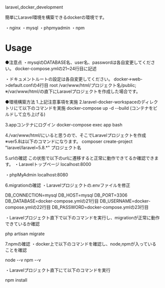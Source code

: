 laravel_docker_development

簡単にLaravel環境を構築できるdockerの環境です。

・nginx
・mysql
・phpmyadmin
・npm

# Usage
●注意点
・mysqlのDATABASE名、user名、passwordは各自変更してください。
docker-compose.ymlの21~24行目に記述

・ドキュメントルートの設定は各自変更してください。
docker->web->default.confの4行目
root  /var/www/html/プロジェクト名/public;
※/var/www/html/の直下にLaravelプロジェクトを作成した場合です。

●環境構築方法
1.上記注意事項を実施
2.laravel-docker-workspaceのディレクトリにて以下のコマンドを実施
docker-compose up -d --build (コンテナをビルドして立ち上げる)

3.appコンテナにログイン
docker-compose exec app bash

4./var/www/html/にいると思うので、そこでLaravelプロジェクトを作成
※ver5.8は以下のコマンドになります。
composer create-project "laravel/laravel=5.8.*" プロジェクト名

5.urlの確認
この状態で以下のurlに遷移すると正常に動作できてるか確認できます。
・Laravelトップページ
localhost:8000

・phpMyAdmin
localhost:8080

6.migrationの確認
・Laravelプロジェクトの.envファイルを修正

DB_CONNECTION=mysql
DB_HOST=mysql
DB_PORT=3306
DB_DATABASE=docker-compose.ymlの21行目
DB_USERNAME=docker-compose.ymlの22行目
DB_PASSWORD=docker-compose.ymlの23行目

・Laravelプロジェクト直下で以下のコマンドを実行し、migrationが正常に動作できているか確認

php artisan migrate

7.npmの確認
・docker上で以下のコマンドを確認し、node,npmが入っていることを確認

node --v
npm --v

・Laravelプロジェクト直下にて以下のコマンドを実行

npm install

